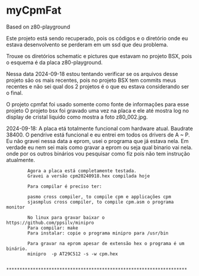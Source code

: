# myCpmFat
Based on z80-playground

Este projeto está sendo recuperado, pois os códigos e o diretório onde eu estava
desenvolvento se perderam em um ssd que deu problema.

Trouxe os diretórios schematic e pictures que estavam no projeto BSX, pois o esquema
é da placa z80-playground.

Nessa data 2024-09-18 estou tentando verificar se os arquivos desse projeto são os
mais recentes, pois no projeto BSX tem commits meus recentes e não sei qual dos 2
projetos é o que eu estava considerando ser o final.


O projeto cpmfat foi usado somente como fonte de informações para esse projeto
O projeto bsx foi gravado uma vez na placa e ele até mostra log no display de cristal
liquido como mostra a foto z80_002.jpg.


2024-09-18:
            A placa etá totalmente funcional com hardware atual.
            Baudrate 38400.
            O pendrive está funcional e eu entrei em todos os drivers de A ~ P.
            Eu não gravei nessa data a eprom, usei o programa que já estava nela.
            Em verdade eu nem sei mais como gravar a eprom ou seja qual binario
            vai nela. onde por os outros binários vou pesquisar como fiz pois não
            tem instrução atualmente.

            Agora a placa está completamente testada.
            Gravei a versão cpm20240918.hex compilada hoje

            Para compilar é preciso ter:

            pasmo cross compiler, to compile cpm e applicações cpm
            sjasmplus cross compiler, to compile cpm.asm o programa monitor

            No linux para gravar baixar o https://github.com/ppsilv/minipro
            Para compilar: make
            Para instalar: copie o programa minipro para /usr/bin

            Para gravar na eprom apesar de extensão hex o programa é um binário.
            minipro  -p AT29C512 -s -w cpm.hex

            ********************************************************************


